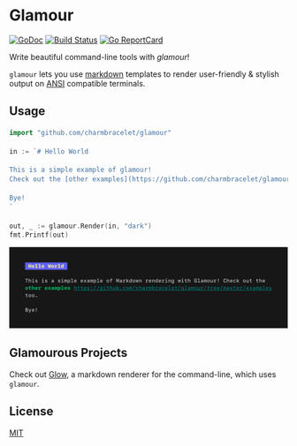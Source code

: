 # Glamour

[![GoDoc](https://godoc.org/github.com/golang/gddo?status.svg)](https://godoc.org/github.com/charmbracelet/glamour) [![Build Status](https://travis-ci.org/charmbracelet/glamour.svg?branch=master)](https://travis-ci.org/charmbracelet/glamour) [![Go ReportCard](http://goreportcard.com/badge/charmbracelet/glamour)](http://goreportcard.com/report/charmbracelet/glamour)

Write beautiful command-line tools with *glamour*!

`glamour` lets you use [markdown](https://en.wikipedia.org/wiki/Markdown)
templates to render user-friendly & stylish output on [ANSI](https://en.wikipedia.org/wiki/ANSI_escape_code)
compatible terminals.


## Usage

```go
import "github.com/charmbracelet/glamour"

in := `# Hello World

This is a simple example of glamour!
Check out the [other examples](https://github.com/charmbracelet/glamour/tree/master/examples).

Bye!
`

out, _ := glamour.Render(in, "dark")
fmt.Printf(out)
```

![HelloWorld Example](https://github.com/charmbracelet/glamour/raw/master/examples/helloworld/helloworld.png)


## Glamourous Projects

Check out [Glow](https://github.com/charmbracelet/glow), a markdown renderer for
the command-line, which uses `glamour`.


## License

[MIT](https://github.com/charmbracelet/glamour/raw/master/LICENSE)
